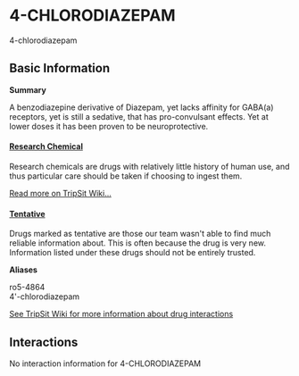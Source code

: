 # 4-CHLORODIAZEPAM

4-chlorodiazepam

## Basic Information

**Summary**

A benzodiazepine derivative of Diazepam, yet lacks affinity for GABA(a) receptors, yet is still a sedative, that has pro-convulsant effects. Yet at lower doses it has been proven to be neuroprotective.

#### [Research Chemical](/category/research-chemical)

Research chemicals are drugs with relatively little history of human use, and thus particular care should be taken if choosing to ingest them.

[Read more on TripSit Wiki...](#{category.wiki})

#### [Tentative](/category/tentative)

Drugs marked as tentative are those our team wasn't able to find much reliable information about. This is often because the drug is very new. Information listed under these drugs should not be entirely trusted.

**Aliases**

ro5-4864  
4'-chlorodiazepam  

[See TripSit Wiki for more information about drug interactions](http://combo.tripsit.me/)

## Interactions

No interaction information for 4-CHLORODIAZEPAM